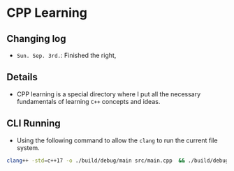 # CPP Learning
## Changing log
- `Sun. Sep. 3rd.`: Finished the right,

## Details
- CPP learning is a special directory where I put all the necessary
  fundamentals of learning `C++` concepts and ideas.

## CLI Running
- Using the following command to allow the `clang` to run the current file
  system.

```sh
clang++ -std=c++17 -o ./build/debug/main src/main.cpp  && ./build/debug/main
```

